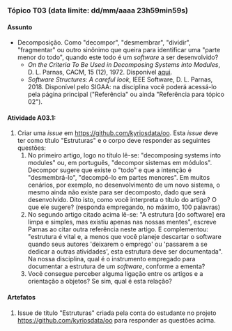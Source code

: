 ### Tópico T03 (data limite: **dd/mm/aaaa 23h59min59s**)

#### Assunto

- Decomposição. Como "decompor", "desmembrar", "dividir", "fragmentar" ou outro sinônimo que queira
  para identificar uma "parte menor do todo", quando este todo é um _software_ a ser desenvolvido?
  - _On the Criteria To Be Used in Decomposing Systems into Modules_, D. L. Parnas, CACM, 15 (12), 1972. Disponível [aqui](https://www.win.tue.nl/~wstomv/edu/2ip30/references/criteria_for_modularization.pdf).
  - _Software Structures: A careful look_, IEEE Software, D. L. Parnas, 2018. Disponível pelo SIGAA: na disciplina você poderá acessá-lo pela página principal ("Referência" ou ainda "Referência para tópico 02").

#### Atividade A03.1:

1. Criar uma _issue_ em https://github.com/kyriosdata/oo. Esta _issue_ deve ter como título "Estruturas" e o corpo deve responder as seguintes questões:
   1. No primeiro artigo, logo no título lê-se: "decomposing systems into modules" ou, em português, "decompor sistemas em módulos". Decompor sugere que existe o "todo" e que a intenção é "desmembrá-lo", "decompô-lo em partes menores". Em muitos cenários, por exemplo, no desenvolvimento de um novo sistema, o mesmo ainda não existe para ser decomposto, dado que será desenvolvido. Dito isto, como você interpreta o título do artigo? O que ele sugere? (responda empregando, no máximo, 100 palavras)
   1. No segundo artigo citado acima lê-se: "A estrutura [do software] era limpa e simples, mas existiu apenas nas nossas mentes", escreve Parnas ao citar outra referência neste artigo. E complementou: "estrutura é vital e, a menos que você planeje descartar o software quando seus autores 'deixarem o emprego' ou 'passarem a se dedicar a outras atividades', esta estrutura deve ser documentada". Na nossa disciplina, qual é o instrumento empregado para documentar a estrutura de um _software_, conforme a ementa?
   1. Você consegue perceber alguma ligação entre os artigos e a orientação a objetos? Se sim, qual é esta relação?

#### Artefatos

1. Issue de título "Estruturas" criada pela conta do estudante no projeto https://github.com/kyriosdata/oo para responder as questões acima.
